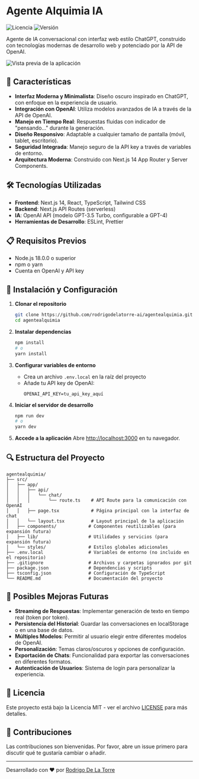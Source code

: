 # Agente Alquimia IA

![Licencia](https://img.shields.io/badge/licencia-MIT-blue.svg)
![Versión](https://img.shields.io/badge/versión-1.0.0-green.svg)

Agente de IA conversacional con interfaz web estilo ChatGPT, construido con tecnologías modernas de desarrollo web y potenciado por la API de OpenAI.

![Vista previa de la aplicación](https://via.placeholder.com/800x400?text=Vista+Previa+Agente+Alquimia)

## 🚀 Características

- **Interfaz Moderna y Minimalista**: Diseño oscuro inspirado en ChatGPT, con enfoque en la experiencia de usuario.
- **Integración con OpenAI**: Utiliza modelos avanzados de IA a través de la API de OpenAI.
- **Manejo en Tiempo Real**: Respuestas fluidas con indicador de "pensando..." durante la generación.
- **Diseño Responsivo**: Adaptable a cualquier tamaño de pantalla (móvil, tablet, escritorio).
- **Seguridad Integrada**: Manejo seguro de la API key a través de variables de entorno.
- **Arquitectura Moderna**: Construido con Next.js 14 App Router y Server Components.

## 🛠️ Tecnologías Utilizadas

- **Frontend**: Next.js 14, React, TypeScript, Tailwind CSS
- **Backend**: Next.js API Routes (serverless)
- **IA**: OpenAI API (modelo GPT-3.5 Turbo, configurable a GPT-4)
- **Herramientas de Desarrollo**: ESLint, Prettier

## 📋 Requisitos Previos

- Node.js 18.0.0 o superior
- npm o yarn
- Cuenta en OpenAI y API key

## 🔧 Instalación y Configuración

1. **Clonar el repositorio**
   ```bash
   git clone https://github.com/rodrigodelatorre-ai/agentealquimia.git
   cd agentealquimia
   ```

2. **Instalar dependencias**
   ```bash
   npm install
   # o
   yarn install
   ```

3. **Configurar variables de entorno**
   - Crea un archivo `.env.local` en la raíz del proyecto
   - Añade tu API key de OpenAI:
     ```
     OPENAI_API_KEY=tu_api_key_aquí
     ```

4. **Iniciar el servidor de desarrollo**
   ```bash
   npm run dev
   # o
   yarn dev
   ```

5. **Accede a la aplicación**
   Abre [http://localhost:3000](http://localhost:3000) en tu navegador.

## 🔍 Estructura del Proyecto

```
agentealquimia/
├── src/
│   ├── app/
│   │   ├── api/
│   │   │   └── chat/
│   │   │       └── route.ts    # API Route para la comunicación con OpenAI
│   │   ├── page.tsx            # Página principal con la interfaz de chat
│   │   └── layout.tsx          # Layout principal de la aplicación
│   ├── components/            # Componentes reutilizables (para expansión futura)
│   ├── lib/                   # Utilidades y servicios (para expansión futura)
│   └── styles/                # Estilos globales adicionales
├── .env.local                 # Variables de entorno (no incluido en el repositorio)
├── .gitignore                 # Archivos y carpetas ignorados por git
├── package.json               # Dependencias y scripts
├── tsconfig.json              # Configuración de TypeScript
└── README.md                  # Documentación del proyecto
```

## 🧪 Posibles Mejoras Futuras

- **Streaming de Respuestas**: Implementar generación de texto en tiempo real (token por token).
- **Persistencia del Historial**: Guardar las conversaciones en localStorage o en una base de datos.
- **Múltiples Modelos**: Permitir al usuario elegir entre diferentes modelos de OpenAI.
- **Personalización**: Temas claros/oscuros y opciones de configuración.
- **Exportación de Chats**: Funcionalidad para exportar las conversaciones en diferentes formatos.
- **Autenticación de Usuarios**: Sistema de login para personalizar la experiencia.

## 📄 Licencia

Este proyecto está bajo la Licencia MIT - ver el archivo [LICENSE](LICENSE) para más detalles.

## 🤝 Contribuciones

Las contribuciones son bienvenidas. Por favor, abre un issue primero para discutir qué te gustaría cambiar o añadir.

---

Desarrollado con ❤️ por [Rodrigo De La Torre](https://github.com/rodrigodelatorre-ai)